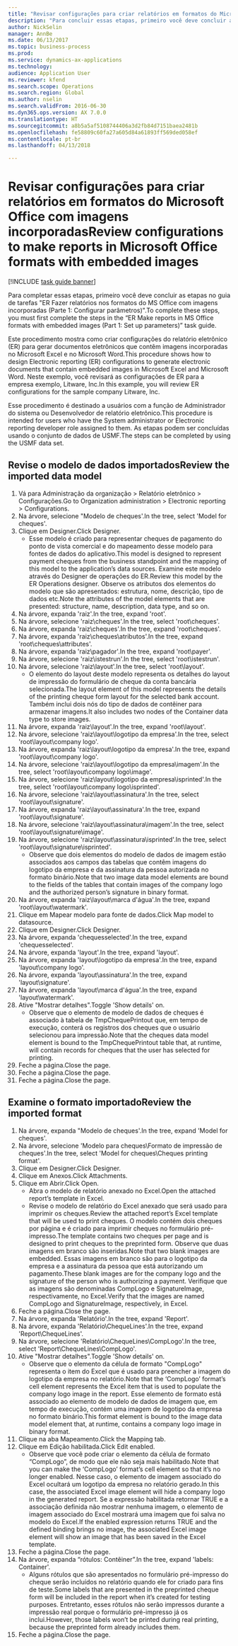 ```yaml
--- 
title: "Revisar configurações para criar relatórios em formatos do Microsoft Office com imagens incorporadas"
description: "Para concluir essas etapas, primeiro você deve concluir as etapas no guia de tarefas \"ER Criar relatórios nos formatos do MS Office com imagens incorporadas (Parte 1 – Configurar parâmetros)\"."
author: NickSelin
manager: AnnBe
ms.date: 06/13/2017
ms.topic: business-process
ms.prod: 
ms.service: dynamics-ax-applications
ms.technology: 
audience: Application User
ms.reviewer: kfend
ms.search.scope: Operations
ms.search.region: Global
ms.author: nselin
ms.search.validFrom: 2016-06-30
ms.dyn365.ops.version: AX 7.0.0
ms.translationtype: HT
ms.sourcegitcommit: a8b5a5af5108744406a3d2fb84d7151baea2481b
ms.openlocfilehash: fe58809c60fa27a605d84a61893ff569ded058ef
ms.contentlocale: pt-br
ms.lasthandoff: 04/13/2018

---
```

# <a name="review-configurations-to-make-reports-in-microsoft-office-formats-with-embedded-images"></a><span data-ttu-id="5bef0-103">Revisar configurações para criar relatórios em formatos do Microsoft Office com imagens incorporadas</span><span class="sxs-lookup"><span data-stu-id="5bef0-103">Review configurations to make reports in Microsoft Office formats with embedded images</span></span>

[!INCLUDE [task guide banner](../../includes/task-guide-banner.md)]

<span data-ttu-id="5bef0-104">Para completar essas etapas, primeiro você deve concluir as etapas no guia de tarefas "ER Fazer relatórios nos formatos do MS Office com imagens incorporadas (Parte 1: Configurar parâmetros)".</span><span class="sxs-lookup"><span data-stu-id="5bef0-104">To complete these steps, you must first complete the steps in the “ER Make reports in MS Office formats with embedded images (Part 1: Set up parameters)” task guide.</span></span>

<span data-ttu-id="5bef0-105">Este procedimento mostra como criar configurações do relatório eletrônico (ER) para gerar documentos eletrônicos que contêm imagens incorporadas no Microsoft Excel e no Microsoft Word.</span><span class="sxs-lookup"><span data-stu-id="5bef0-105">This procedure shows how to design Electronic reporting (ER) configurations to generate electronic documents that contain embedded images in Microsoft Excel and Microsoft Word.</span></span> <span data-ttu-id="5bef0-106">Neste exemplo, você revisará as configurações de ER para a empresa exemplo, Litware, Inc.</span><span class="sxs-lookup"><span data-stu-id="5bef0-106">In this example, you will review ER configurations for the sample company Litware, Inc.</span></span> 

<span data-ttu-id="5bef0-107">Esse procedimento é destinado a usuários com a função de Administrador do sistema ou Desenvolvedor de relatório eletrônico.</span><span class="sxs-lookup"><span data-stu-id="5bef0-107">This procedure is intended for users who have the System administrator or Electronic reporting developer role assigned to them.</span></span> <span data-ttu-id="5bef0-108">As etapas podem ser concluídas usando o conjunto de dados de USMF.</span><span class="sxs-lookup"><span data-stu-id="5bef0-108">The steps can be completed by using the USMF data set.</span></span>


## <a name="review-the-imported-data-model"></a><span data-ttu-id="5bef0-109">Revise o modelo de dados importados</span><span class="sxs-lookup"><span data-stu-id="5bef0-109">Review the imported data model</span></span>
1. <span data-ttu-id="5bef0-110">Vá para Administração da organização > Relatório eletrônico > Configurações.</span><span class="sxs-lookup"><span data-stu-id="5bef0-110">Go to Organization administration > Electronic reporting > Configurations.</span></span>
2. <span data-ttu-id="5bef0-111">Na árvore, selecione "Modelo de cheques'.</span><span class="sxs-lookup"><span data-stu-id="5bef0-111">In the tree, select 'Model for cheques'.</span></span>
3. <span data-ttu-id="5bef0-112">Clique em Designer.</span><span class="sxs-lookup"><span data-stu-id="5bef0-112">Click Designer.</span></span>
    * <span data-ttu-id="5bef0-113">Esse modelo é criado para representar cheques de pagamento do ponto de vista comercial e do mapeamento desse modelo para fontes de dados do aplicativo.</span><span class="sxs-lookup"><span data-stu-id="5bef0-113">This model is designed to represent payment cheques from the business standpoint and the mapping of this model to the application’s data sources.</span></span> <span data-ttu-id="5bef0-114">Examine este modelo através do Designer de operações do ER.</span><span class="sxs-lookup"><span data-stu-id="5bef0-114">Review this model by the ER Operations designer.</span></span> <span data-ttu-id="5bef0-115">Observe os atributos dos elementos do modelo que são apresentados: estrutura, nome, descrição, tipo de dados etc.</span><span class="sxs-lookup"><span data-stu-id="5bef0-115">Note the attributes of the model elements that are presented: structure, name, description, data type, and so on.</span></span>   
4. <span data-ttu-id="5bef0-116">Na árvore, expanda 'raiz'.</span><span class="sxs-lookup"><span data-stu-id="5bef0-116">In the tree, expand 'root'.</span></span>
5. <span data-ttu-id="5bef0-117">Na árvore, selecione 'raiz\cheques'.</span><span class="sxs-lookup"><span data-stu-id="5bef0-117">In the tree, select 'root\cheques'.</span></span>
6. <span data-ttu-id="5bef0-118">Na árvore, expanda 'raiz\cheques'.</span><span class="sxs-lookup"><span data-stu-id="5bef0-118">In the tree, expand 'root\cheques'.</span></span>
7. <span data-ttu-id="5bef0-119">Na árvore, expanda 'raiz\cheques\atributos'.</span><span class="sxs-lookup"><span data-stu-id="5bef0-119">In the tree, expand 'root\cheques\attributes'.</span></span>
8. <span data-ttu-id="5bef0-120">Na árvore, expanda 'raiz\pagador'.</span><span class="sxs-lookup"><span data-stu-id="5bef0-120">In the tree, expand 'root\payer'.</span></span>
9. <span data-ttu-id="5bef0-121">Na árvore, selecione 'raiz\istestrun'.</span><span class="sxs-lookup"><span data-stu-id="5bef0-121">In the tree, select 'root\istestrun'.</span></span>
10. <span data-ttu-id="5bef0-122">Na árvore, selecione 'raiz\layout'.</span><span class="sxs-lookup"><span data-stu-id="5bef0-122">In the tree, select 'root\layout'.</span></span>
    * <span data-ttu-id="5bef0-123">O elemento do layout deste modelo representa os detalhes do layout de impressão do formulário de cheque da conta bancária selecionada.</span><span class="sxs-lookup"><span data-stu-id="5bef0-123">The layout element of this model represents the details of the printing cheque form layout for the selected bank account.</span></span> <span data-ttu-id="5bef0-124">Também inclui dois nós do tipo de dados de contêiner para armazenar imagens.</span><span class="sxs-lookup"><span data-stu-id="5bef0-124">It also includes two nodes of the Container data type to store images.</span></span>   
11. <span data-ttu-id="5bef0-125">Na árvore, expanda 'raiz\layout'.</span><span class="sxs-lookup"><span data-stu-id="5bef0-125">In the tree, expand 'root\layout'.</span></span>
12. <span data-ttu-id="5bef0-126">Na árvore, selecione 'raiz\layout\logotipo da empresa'.</span><span class="sxs-lookup"><span data-stu-id="5bef0-126">In the tree, select 'root\layout\company logo'.</span></span>
13. <span data-ttu-id="5bef0-127">Na árvore, expanda 'raiz\layout\logotipo da empresa'.</span><span class="sxs-lookup"><span data-stu-id="5bef0-127">In the tree, expand 'root\layout\company logo'.</span></span>
14. <span data-ttu-id="5bef0-128">Na árvore, selecione 'raiz\layout\logotipo da empresa\imagem'.</span><span class="sxs-lookup"><span data-stu-id="5bef0-128">In the tree, select 'root\layout\company logo\image'.</span></span>
15. <span data-ttu-id="5bef0-129">Na árvore, selecione 'raiz\layout\logotipo da empresa\isprinted'.</span><span class="sxs-lookup"><span data-stu-id="5bef0-129">In the tree, select 'root\layout\company logo\isprinted'.</span></span>
16. <span data-ttu-id="5bef0-130">Na árvore, selecione 'raiz\layout\assinatura'.</span><span class="sxs-lookup"><span data-stu-id="5bef0-130">In the tree, select 'root\layout\signature'.</span></span>
17. <span data-ttu-id="5bef0-131">Na árvore, expanda 'raiz\layout\assinatura'.</span><span class="sxs-lookup"><span data-stu-id="5bef0-131">In the tree, expand 'root\layout\signature'.</span></span>
18. <span data-ttu-id="5bef0-132">Na árvore, selecione 'raiz\layout\assinatura\imagem'.</span><span class="sxs-lookup"><span data-stu-id="5bef0-132">In the tree, select 'root\layout\signature\image'.</span></span>
19. <span data-ttu-id="5bef0-133">Na árvore, selecione 'raiz\layout\assinatura\isprinted'.</span><span class="sxs-lookup"><span data-stu-id="5bef0-133">In the tree, select 'root\layout\signature\isprinted'.</span></span>
    * <span data-ttu-id="5bef0-134">Observe que dois elementos do modelo de dados de imagem estão associados aos campos das tabelas que contêm imagens do logotipo da empresa e da assinatura da pessoa autorizada no formato binário.</span><span class="sxs-lookup"><span data-stu-id="5bef0-134">Note that two image data model elements are bound to the fields of the tables that contain images of the company logo and the authorized person’s signature in binary format.</span></span>  
20. <span data-ttu-id="5bef0-135">Na árvore, expanda 'raiz\layout\marca d'água'.</span><span class="sxs-lookup"><span data-stu-id="5bef0-135">In the tree, expand 'root\layout\watermark'.</span></span>
21. <span data-ttu-id="5bef0-136">Clique em Mapear modelo para fonte de dados.</span><span class="sxs-lookup"><span data-stu-id="5bef0-136">Click Map model to datasource.</span></span>
22. <span data-ttu-id="5bef0-137">Clique em Designer.</span><span class="sxs-lookup"><span data-stu-id="5bef0-137">Click Designer.</span></span>
23. <span data-ttu-id="5bef0-138">Na árvore, expanda 'chequesselected'.</span><span class="sxs-lookup"><span data-stu-id="5bef0-138">In the tree, expand 'chequesselected'.</span></span>
24. <span data-ttu-id="5bef0-139">Na árvore, expanda 'layout'.</span><span class="sxs-lookup"><span data-stu-id="5bef0-139">In the tree, expand 'layout'.</span></span>
25. <span data-ttu-id="5bef0-140">Na árvore, expanda 'layout\logotipo da empresa'.</span><span class="sxs-lookup"><span data-stu-id="5bef0-140">In the tree, expand 'layout\company logo'.</span></span>
26. <span data-ttu-id="5bef0-141">Na árvore, expanda 'layout\assinatura'.</span><span class="sxs-lookup"><span data-stu-id="5bef0-141">In the tree, expand 'layout\signature'.</span></span>
27. <span data-ttu-id="5bef0-142">Na árvore, expanda 'layout\marca d'água'.</span><span class="sxs-lookup"><span data-stu-id="5bef0-142">In the tree, expand 'layout\watermark'.</span></span>
28. <span data-ttu-id="5bef0-143">Ative "Mostrar detalhes".</span><span class="sxs-lookup"><span data-stu-id="5bef0-143">Toggle 'Show details' on.</span></span>
    * <span data-ttu-id="5bef0-144">Observe que o elemento de modelo de dados de cheques é associado à tabela de TmpChequePrintout que, em tempo de execução, conterá os registros dos cheques que o usuário selecionou para impressão.</span><span class="sxs-lookup"><span data-stu-id="5bef0-144">Note that the cheques data model element is bound to the TmpChequePrintout table that, at runtime, will contain records for cheques that the user has selected for printing.</span></span>   
29. <span data-ttu-id="5bef0-145">Feche a página.</span><span class="sxs-lookup"><span data-stu-id="5bef0-145">Close the page.</span></span>
30. <span data-ttu-id="5bef0-146">Feche a página.</span><span class="sxs-lookup"><span data-stu-id="5bef0-146">Close the page.</span></span>
31. <span data-ttu-id="5bef0-147">Feche a página.</span><span class="sxs-lookup"><span data-stu-id="5bef0-147">Close the page.</span></span>

## <a name="review-the-imported-format"></a><span data-ttu-id="5bef0-148">Examine o formato importado</span><span class="sxs-lookup"><span data-stu-id="5bef0-148">Review the imported format</span></span>
1. <span data-ttu-id="5bef0-149">Na árvore, expanda "Modelo de cheques'.</span><span class="sxs-lookup"><span data-stu-id="5bef0-149">In the tree, expand 'Model for cheques'.</span></span>
2. <span data-ttu-id="5bef0-150">Na árvore, selecione 'Modelo para cheques\Formato de impressão de cheques'.</span><span class="sxs-lookup"><span data-stu-id="5bef0-150">In the tree, select 'Model for cheques\Cheques printing format'.</span></span>
3. <span data-ttu-id="5bef0-151">Clique em Designer.</span><span class="sxs-lookup"><span data-stu-id="5bef0-151">Click Designer.</span></span>
4. <span data-ttu-id="5bef0-152">Clique em Anexos.</span><span class="sxs-lookup"><span data-stu-id="5bef0-152">Click Attachments.</span></span>
5. <span data-ttu-id="5bef0-153">Clique em Abrir.</span><span class="sxs-lookup"><span data-stu-id="5bef0-153">Click Open.</span></span>
    * <span data-ttu-id="5bef0-154">Abra o modelo de relatório anexado no Excel.</span><span class="sxs-lookup"><span data-stu-id="5bef0-154">Open the attached report’s template in Excel.</span></span>  
    * <span data-ttu-id="5bef0-155">Revise o modelo de relatório do Excel anexado que será usado para imprimir os cheques.</span><span class="sxs-lookup"><span data-stu-id="5bef0-155">Review the attached report’s Excel template that will be used to print cheques.</span></span> <span data-ttu-id="5bef0-156">O modelo contém dois cheques por página e é criado para imprimir cheques no formulário pré-impresso.</span><span class="sxs-lookup"><span data-stu-id="5bef0-156">The template contains two cheques per page and is designed to print cheques to the preprinted form.</span></span> <span data-ttu-id="5bef0-157">Observe que duas imagens em branco são inseridas.</span><span class="sxs-lookup"><span data-stu-id="5bef0-157">Note that two blank images are embedded.</span></span> <span data-ttu-id="5bef0-158">Essas imagens em branco são para o logotipo da empresa e a assinatura da pessoa que está autorizando um pagamento.</span><span class="sxs-lookup"><span data-stu-id="5bef0-158">These blank images are for the company logo and the signature of the person who is authorizing a payment.</span></span> <span data-ttu-id="5bef0-159">Verifique que as imagens são denominadas CompLogo e SignatureImage, respectivamente, no Excel.</span><span class="sxs-lookup"><span data-stu-id="5bef0-159">Verify that the images are named CompLogo and SignatureImage, respectively, in Excel.</span></span>   
6. <span data-ttu-id="5bef0-160">Feche a página.</span><span class="sxs-lookup"><span data-stu-id="5bef0-160">Close the page.</span></span>
7. <span data-ttu-id="5bef0-161">Na árvore, expanda 'Relatório'.</span><span class="sxs-lookup"><span data-stu-id="5bef0-161">In the tree, expand 'Report'.</span></span>
8. <span data-ttu-id="5bef0-162">Na árvore, expanda 'Relatório\ChequeLines'.</span><span class="sxs-lookup"><span data-stu-id="5bef0-162">In the tree, expand 'Report\ChequeLines'.</span></span>
9. <span data-ttu-id="5bef0-163">Na árvore, selecione 'Relatório\ChequeLines\CompLogo'.</span><span class="sxs-lookup"><span data-stu-id="5bef0-163">In the tree, select 'Report\ChequeLines\CompLogo'.</span></span>
10. <span data-ttu-id="5bef0-164">Ative "Mostrar detalhes".</span><span class="sxs-lookup"><span data-stu-id="5bef0-164">Toggle 'Show details' on.</span></span>
    * <span data-ttu-id="5bef0-165">Observe que o elemento da célula de formato "CompLogo" representa o item do Excel que é usado para preencher a imagem do logotipo da empresa no relatório.</span><span class="sxs-lookup"><span data-stu-id="5bef0-165">Note that the ‘CompLogo’ format’s cell element represents the Excel item that is used to populate the company logo image in the report.</span></span> <span data-ttu-id="5bef0-166">Esse elemento de formato está associado ao elemento de modelo de dados de imagem que, em tempo de execução, contém uma imagem de logotipo da empresa no formato binário.</span><span class="sxs-lookup"><span data-stu-id="5bef0-166">This format element is bound to the image data model element that, at runtime, contains a company logo image in binary format.</span></span>   
11. <span data-ttu-id="5bef0-167">Clique na aba Mapeamento.</span><span class="sxs-lookup"><span data-stu-id="5bef0-167">Click the Mapping tab.</span></span>
12. <span data-ttu-id="5bef0-168">Clique em Edição habilitada.</span><span class="sxs-lookup"><span data-stu-id="5bef0-168">Click Edit enabled.</span></span>
    * <span data-ttu-id="5bef0-169">Observe que você pode criar o elemento da célula de formato “CompLogo”, de modo que ele não seja mais habilitado.</span><span class="sxs-lookup"><span data-stu-id="5bef0-169">Note that you can make the ‘CompLogo’ format’s cell element so that it’s no longer enabled.</span></span> <span data-ttu-id="5bef0-170">Nesse caso, o elemento de imagem associado do Excel ocultará um logotipo da empresa no relatório gerado.</span><span class="sxs-lookup"><span data-stu-id="5bef0-170">In this case, the associated Excel image element will hide a company logo in the generated report.</span></span> <span data-ttu-id="5bef0-171">Se a expressão habilitada retornar TRUE e a associação definida não mostrar nenhuma imagem, o elemento de imagem associado do Excel mostrará uma imagem que foi salva no modelo do Excel.</span><span class="sxs-lookup"><span data-stu-id="5bef0-171">If the enabled expression returns TRUE and the defined binding brings no image, the associated Excel image element will show an image that has been saved in the Excel template.</span></span>   
13. <span data-ttu-id="5bef0-172">Feche a página.</span><span class="sxs-lookup"><span data-stu-id="5bef0-172">Close the page.</span></span>
14. <span data-ttu-id="5bef0-173">Na árvore, expanda “rótulos: Contêiner”.</span><span class="sxs-lookup"><span data-stu-id="5bef0-173">In the tree, expand 'labels: Container'.</span></span>
    * <span data-ttu-id="5bef0-174">Alguns rótulos que são apresentados no formulário pré-impresso do cheque serão incluídos no relatório quando ele for criado para fins de teste.</span><span class="sxs-lookup"><span data-stu-id="5bef0-174">Some labels that are presented in the preprinted cheque form will be included in the report when it’s created for testing purposes.</span></span> <span data-ttu-id="5bef0-175">Entretanto, esses rótulos não serão impressos durante a impressão real porque o formulário pré-impresso já os inclui.</span><span class="sxs-lookup"><span data-stu-id="5bef0-175">However, those labels won’t be printed during real printing, because the preprinted form already includes them.</span></span>  
15. <span data-ttu-id="5bef0-176">Feche a página.</span><span class="sxs-lookup"><span data-stu-id="5bef0-176">Close the page.</span></span>


